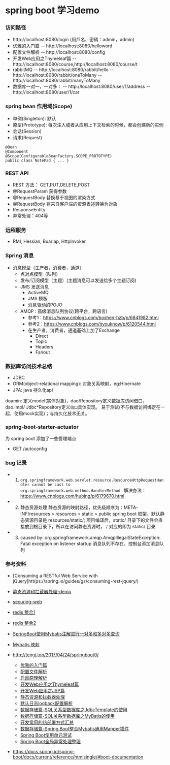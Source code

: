 # spring boot 学习demo

### 访问路径
  - http://localhost:8080/login (用戶名、密碼：admin，admin)
  - 优雅的入门篇 -- http://localhost:8080/helloword
  - 配置文件解析 -- http://localhost:8080/config
  - 开发Web应用之Thymeleaf篇 -- http://localhost:8080/course,http://localhost:8080/course/t
  - rabbitMQ
    -- http://localhost:8080/rabbit/hello
    -- http://localhost:8080/rabbit/oneToMany
    -- http://localhost:8080/rabbit/manyToMany
  - 数据库一对一，一对多：
    -- http://localhost:8080/user/1/address
    -- http://localhost:8080/user/1/car

### spring bean 作用域(Scope)
  - 单例(Singleton): 默认
  - 原型(Prototype): 每次注入或者从应用上下文检索的时候，都会创建新的实例
  - 会话(Session)
  - 请求(Request)
```
@Bean
@Component
@Scope(ConfigurableBeanFactory.SCOPE_PROTOTYPE)
public class NotePad { ... }
```

### REST API
- REST 方法： GET,PUT,DELETE,POST
- @RequestParam 获得参数
- @RequestBody 替换基于视图的渲染方式
- @RequestBody 将来自客户端的资源表述转换为对象
- ResponseEntity
- 异常处理：404等

### 远程服务
- RMI, Hessian, Buarlap, HttpInvoker

### Spring 消息
- 消息模型（生产者，消费者，通道）
  - 点对点模型（队列）
  - 发布/订阅模型（主题）(主题消息可以发送给多个主题订阅)
  - JMS 发送消息
    - ActiveMQ
    - JMS 模板
    - 消息驱动的POJO
  - AMQP : 高级消息队列协议(跨平台，跨语言)
    - 参考1：https://www.cnblogs.com/boshen-hzb/p/6841982.html
    - 参考2：https://www.cnblogs.com/ityouknow/p/6120544.html
    - 在生产者，消费者，通道基础上加了Exchange
      - Direct
      - Topic
      - Headers
      - Fanout

### 数据库访问技术总结
  - JDBC
  - ORM(object-relational mapping): 对象关系映射，eg:Hibernate
  - JPA: java 持久化api

doamin: 定义model(实体对象)，dao/Repository定义数据库访问借口，dao.impl/ Jdbc*Repository定义`借口`具体实现。
易于测试(不与数据访问绑定在一起，使用mock实现)；与持久化技术无关。

### spring-boot-starter-actuator
为 spring boot 添加了一些管理端点
 - GET /autoconfig

### bug 记录
- 1.  `org.springframework.web.servlet.resource.ResourceHttpRequestHandler cannot be cast to org.springframework.web.method.HandlerMethod `
解决办法：https://www.cnblogs.com/hubing/p/6179670.html

- 2. 静态资源处理
静态资源的映射路径，优先级顺序为：META-INF/resources > resources > static > public
spring boot 框架，默认静态资源目录是 resources/static/;
项目编译后，static/ 目录下的文件会直接放到根目录下，所以在访问静态资源时， / 对应的即为 static/ 目录

- 3. caused by: org.springframework.amqp.AmqpIllegalStateException: Fatal exception on listener startup
  消息队列不存在，控制台添加消息队列

### 参考资料
- [Consuming a RESTful Web Service with jQuery]htt(ps://spring.io/guides/gs/consuming-rest-jquery/)
- [静态资源和拦截器处理-demo](https://github.com/spring-projects/spring-boot/tree/master/spring-boot-samples)
- [securing-web](https://spring.io/guides/gs/securing-web/)
- [redis 整合1](https://blog.csdn.net/qq_34579060/article/details/79442692)
- [redis 整合2](https://www.cnblogs.com/huzi007/p/7085152.html)
- [SpringBoot使用Mybatis注解进行一对多和多对多查询](https://blog.csdn.net/KingBoyWorld/article/details/78966789)
- [Mybatis 映射](https://blog.csdn.net/owen_william/article/details/51815473)


- http://tengj.top/2017/04/24/springboot0/
  - [优雅的入门篇](http://tengj.top/2017/02/26/springboot1/)
  - [配置文件解析](http://tengj.top/2017/02/28/springboot2/)
  - [启动原理解析](http://tengj.top/2017/03/09/springboot3/)
  - [开发Web应用之Thymeleaf篇](http://tengj.top/2017/03/13/springboot4/)
  - [开发Web应用之JSP篇](http://tengj.top/2017/03/13/springboot5/)
  - [静态资源和拦截器处理](http://tengj.top/2017/03/30/springboot6/)
  - [默认日志logback配置解析](http://tengj.top/2017/04/05/springboot7/)
  - [数据存储篇-SQL关系型数据库之JdbcTemplate的使用](http://tengj.top/2017/04/13/springboot8/)
  - [数据存储篇-SQL关系型数据库之MyBatis的使用](http://tengj.top/2017/04/23/springboot9/)
  - [开发常用的热部署方式汇总](http://tengj.top/2017/06/01/springboot10/)
  - [数据存储篇-Spring Boot整合Mybatis通用Mapper插件](http://tengj.top/2017/12/20/springboot11/)
  - [Spring Boot使用单元测试](http://tengj.top/2017/12/28/springboot12/)
  - [Spring Boot全局异常处理整理](http://tengj.top/2018/05/16/springboot13/)
- https://docs.spring.io/spring-boot/docs/current/reference/htmlsingle/#boot-documentation
